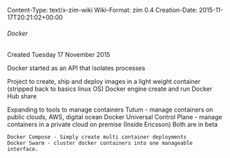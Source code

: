 Content-Type: text/x-zim-wiki
Wiki-Format: zim 0.4
Creation-Date: 2015-11-17T20:21:02+00:00

###### Docker ######
Created Tuesday 17 November 2015

Docker started as an API that isolates processes

Project to create, ship and deploy images in a light weight container (stripped back to basics linux OS)
	Docker engine
		create and run
	Docker Hub
		share
		
Expanding to tools to manage containers
	Tutum - manage containers on public clouds, AWS, digital ocean
	Docker Universal Control Plane - manage containers in a private cloud on premise (Inside Ericsson)
	Both are in beta
	
	Docker Compose - Simply create multi container deployments
	Docker Swarm - cluster docker containers into one manageable interface.
	
	

